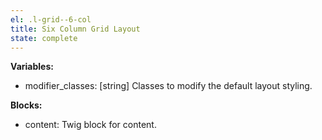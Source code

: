 ```yaml
---
el: .l-grid--6-col
title: Six Column Grid Layout
state: complete
---
```


__Variables:__
* modifier_classes: [string] Classes to modify the default layout styling.

__Blocks:__
* content: Twig block for content.
